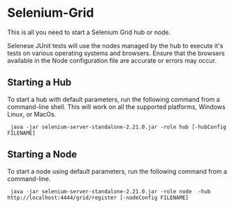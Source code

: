 Selenium-Grid
=============

This is all you need to start a Selenium Grid hub or node.

Selenese JUnit tests will use the nodes managed by the hub to execute it's tests on various operating systems and browsers.  Ensure that the browsers available in the Node configuration file are accurate or errors may occur.

Starting a Hub
--------------
To start a hub with default parameters, run the following command from a command-line shell. This will work on all the supported platforms, Windows Linux, or MacOs.

     java -jar selenium-server-standalone-2.21.0.jar -role hub [-hubConfig FILENAME] 

Starting a Node
---------------
To start a node using default parameters, run the following command from a command-line.

     java -jar selenium-server-standalone-2.21.0.jar -role node  -hub http://localhost:4444/grid/register [-nodeConfig FILENAME]

